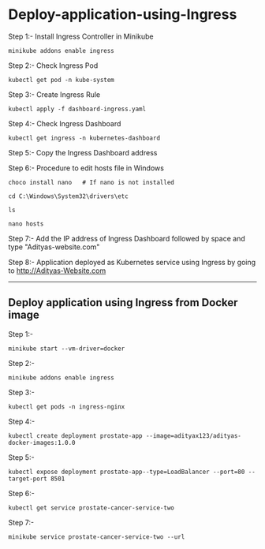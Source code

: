 # Deploy-application-using-Ingress

Step 1:- Install Ingress Controller in Minikube

```shell
minikube addons enable ingress
```
Step 2:- Check Ingress Pod

```shell
kubectl get pod -n kube-system
```
Step 3:- Create Ingress Rule

```shell
kubectl apply -f dashboard-ingress.yaml
```

Step 4:- Check Ingress Dashboard

```shell
kubectl get ingress -n kubernetes-dashboard
```
Step 5:- Copy the Ingress Dashboard address

Step 6:- Procedure to edit hosts file in Windows
```shell
choco install nano   # If nano is not installed

cd C:\Windows\System32\drivers\etc

ls

nano hosts
```
Step 7:- Add the IP address of Ingress Dashboard followed by space and type "Adityas-website.com"

Step 8:- Application deployed as Kubernetes service using Ingress by going to http://Adityas-Website.com

--------------------------------------------------------------------------------------------------------------------------------------------------------------------------------
## Deploy application using Ingress from Docker image

Step 1:-
```shell
minikube start --vm-driver=docker
```
Step 2:-
```shell
minikube addons enable ingress
```
Step 3:-
```shell
kubectl get pods -n ingress-nginx
```
Step 4:-
```shell
kubectl create deployment prostate-app --image=adityax123/adityas-docker-images:1.0.0
```
Step 5:-
```shell
kubectl expose deployment prostate-app--type=LoadBalancer --port=80 --target-port 8501
```

Step 6:-
```shell
kubectl get service prostate-cancer-service-two 
```
Step 7:-
```shell
minikube service prostate-cancer-service-two --url 
```
